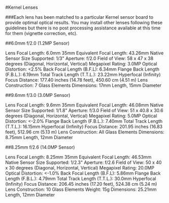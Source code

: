 #Kernel Lenses

###Each lens has been matched to a particular Kernel sensor board to provide optimal optical results. You may install other lenses following these guidelines but there is no post processing assistance available at this time for them (vignette correction, etc).

##6.0mm f/2.0 (1.2MP Sensor)

Lens Focal Length: 6.0mm
35mm Equivalent Focal Length: 43.26mm
Native Sensor Size Supported: 1/3"
Aperture: f/2.0
Field of View: 58 x 47 x 38 degrees (Diagonal, Horizontal, Vertical)
Megapixel Rating: 3.0MP
Optical Distortion: <2.5%
Back Focal Length (B.F.L): 6.34mm
Flange Back Length (F.B.L.): 6.19mm
Total Track Length (T.T.L.): 23.22mm
Hyperfocal (Infinity) Focus Distance: 177.40 inches (14.78 feet), 450.60 cm (4.51 m)
Lens Construction: 7 Glass Elements
Dimensions: 17mm Length, 15mm Diameter

##9.6mm f/3.0 (3.0MP Sensor)

Lens Focal Length: 9.6mm
35mm Equivalent Focal Length: 46.08mm
Native Sensor Size Supported: 1/1.8"
Aperture: f/3.0
Field of View: 51 x 40.8 x 30.6 degrees (Diagonal, Horizontal, Vertical)
Megapixel Rating: 5.0MP
Optical Distortion: <-2.0%
Flange Back Length (F.B.L.): 7.40mm
Total Track Length (T.T.L.): 16.15mm
Hyperfocal (Infinity) Focus Distance: 201.95 inches (16.83 feet), 512.96 cm (5.13 m)
Lens Construction: All Glass Elements
Dimensions: 8.75mm Length, 12mm Diameter

##8.25mm f/2.6 (14.0MP Sensor)

Lens Focal Length: 8.25mm
35mm Equivalent Focal Length: 46.53mm
Native Sensor Size Supported: 1/2.3"
Aperture: f/2.6
Field of View: 50 x 40 x 30 degrees (Diagonal, Horizontal, Vertical)
Megapixel Rating: 20.0MP
Optical Distortion: <-1.0%
Back Focal Length (B.F.L): 5.86mm
Flange Back Length (F.B.L.): 4.79mm
Total Track Length (T.T.L.): 30.0mm
Hyperfocal (Infinity) Focus Distance: 206.45 inches (17.20 feet), 524.38 cm (5.24 m)
Lens Construction: 10 Glass Elements
Weight: 15g
Dimensions: 25.21mm Length, 12mm Diameter


